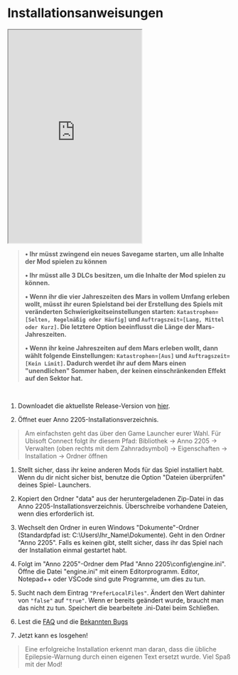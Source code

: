 # Installationsanweisungen

<iframe width:100% height='480'
src="https://www.youtube.com/embed/SaVq4k1Jz_c">
</iframe>

> **&#x2022; Ihr müsst zwingend ein neues Savegame starten, um alle Inhalte der Mod spielen zu können**
>
> **&#x2022; Ihr müsst alle 3 DLCs besitzen, um die Inhalte der Mod spielen zu können.**
>
> **&#x2022; Wenn ihr die vier Jahreszeiten des Mars in vollem Umfang erleben wollt, müsst ihr euren Spielstand bei der Erstellung des Spiels mit veränderten Schwierigkeitseinstellungen starten: `Katastrophen=[Selten, Regelmäßig oder Häufig]` und `Auftragszeit=[Lang, Mittel oder Kurz]`. Die letztere Option beeinflusst die Länge der Mars-Jahreszeiten.**
>
> **&#x2022; Wenn ihr keine Jahreszeiten auf dem Mars erleben wollt, dann wählt folgende Einstellungen: `Katastrophen=[Aus]` und `Auftragszeit=[Kein Limit]`. Dadurch werdet ihr auf dem Mars einen "unendlichen" Sommer haben, der keinen einschränkenden Effekt auf den Sektor hat.**
<br>

1. Downloadet die aktuellste Release-Version von [hier](https://github.com/Taludas/Anno2205-NewFrontiers/releases/latest/download/Anno2205_NewFrontiers.zip).

2. Öffnet euer Anno 2205-Installationsverzeichnis.
> Am einfachsten geht das über den Game Launcher eurer Wahl. Für Ubisoft Connect folgt ihr diesem Pfad: Bibliothek -> Anno 2205 -> Verwalten (oben rechts mit dem Zahnradsymbol) -> Eigenschaften -> Installation -> Ordner öffnen
1. Stellt sicher, dass ihr keine anderen Mods für das Spiel installiert habt. Wenn du dir nicht sicher bist, benutze die Option "Dateien überprüfen" deines Spiel- Launchers.

2. Kopiert den Ordner "data" aus der heruntergeladenen Zip-Datei in das Anno 2205-Installationsverzeichnis. Überschreibe vorhandene Dateien, wenn dies erforderlich ist.

3. Wechselt den Ordner in euren Windows "Dokumente"-Ordner (Standardpfad ist: C:\Users\Ihr_Name\Dokumente). Geht in den Ordner "Anno 2205". Falls es keinen gibt, stellt sicher, dass ihr das Spiel nach der Installation einmal gestartet habt.

4. Folgt im "Anno 2205"-Ordner dem Pfad "Anno 2205\config\engine.ini". Öffne die Datei "engine.ini" mit einem Editorprogramm. Editor, Notepad++ oder VSCode sind gute Programme, um dies zu tun.

5. Sucht nach dem Eintrag `"PreferLocalFiles"`. Ändert den Wert dahinter von `"false"` auf `"true"`. Wenn er bereits geändert wurde, braucht man das nicht zu tun. Speichert die bearbeitete .ini-Datei beim Schließen.

6. Lest die [FAQ](/de/Anno2205/FAQ.md) und die [Bekannten Bugs](/de/Anno2205/KnownIssues.md)

7. Jetzt kann es losgehen!
> Eine erfolgreiche Installation erkennt man daran, dass die übliche Epilepsie-Warnung durch einen eigenen Text ersetzt wurde. Viel Spaß mit der Mod!
